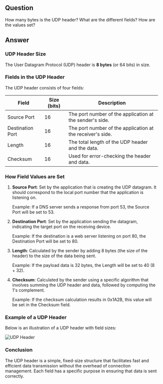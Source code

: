 ## Question
How many bytes is the UDP header? What are the different fields? How are the values set?

## Answer

### UDP Header Size

The User Datagram Protocol (UDP) header is **8 bytes** (or 64 bits) in size.

### Fields in the UDP Header

The UDP header consists of four fields:

| Field               | Size (bits) | Description                                                                                 |
|---------------------|-------------|---------------------------------------------------------------------------------------------|
| Source Port         | 16          | The port number of the application at the sender's side.                                  |
| Destination Port    | 16          | The port number of the application at the receiver's side.                                 |
| Length              | 16          | The total length of the UDP header and the data.                                          |
| Checksum            | 16          | Used for error-checking the header and data.                                              |

### How Field Values are Set

1. **Source Port**: Set by the application that is creating the UDP datagram. It should correspond to the local port number that the application is listening on.

   Example: If a DNS server sends a response from port 53, the Source Port will be set to 53.

2. **Destination Port**: Set by the application sending the datagram, indicating the target port on the receiving device.

   Example: If the destination is a web server listening on port 80, the Destination Port will be set to 80.

3. **Length**: Calculated by the sender by adding 8 bytes (the size of the header) to the size of the data being sent.

   Example: If the payload data is 32 bytes, the Length will be set to 40 (8 + 32).

4. **Checksum**: Calculated by the sender using a specific algorithm that involves summing the UDP header and data, followed by computing the 1's complement.

   Example: If the checksum calculation results in 0x1A2B, this value will be set in the Checksum field.

### Example of a UDP Header

Below is an illustration of a UDP header with field sizes:

![UDP Header](https://notes.shichao.io/tcpv1/figure_10-2.png)

### Conclusion

The UDP header is a simple, fixed-size structure that facilitates fast and efficient data transmission without the overhead of connection management. Each field has a specific purpose in ensuring that data is sent correctly.
